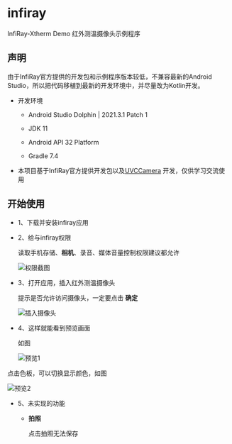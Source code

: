 # infiray
InfiRay-Xtherm Demo 红外测温摄像头示例程序

## 声明

由于InfiRay官方提供的开发包和示例程序版本较低，不兼容最新的Android Studio，所以把代码移植到最新的开发环境中，并尽量改为Kotlin开发。

- 开发环境

  - Android Studio Dolphin | 2021.3.1 Patch 1

  - JDK 11
  - Android API 32 Platform
  - Gradle 7.4

- 本项目基于InfiRay官方提供开发包以及[UVCCamera](https://github.com/saki4510t/UVCCamera) 开发，仅供学习交流使用

## 开始使用

- 1、下载并安装infiray应用

- 2、给与infiray权限

  读取手机存储、**相机**、录音、媒体音量控制权限建议都允许

  ![权限截图](img/1.jpg)

- 3、打开应用，插入红外测温摄像头

  提示是否允许访问摄像头，一定要点击 **确定**

  ![插入摄像头](img/4.jpg)

- 4、这样就能看到预览画面

  如图

  ![预览1](img/3.jpg)

点击色板，可以切换显示颜色，如图

![预览2](img/2.jpg)

- 5、未实现的功能

  - **拍照**

    点击拍照无法保存